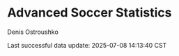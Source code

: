 # Advanced Soccer Statistics
Denis Ostroushko

<!-- gfm -->

Last successful data update: 2025-07-08 14:13:40 CST
